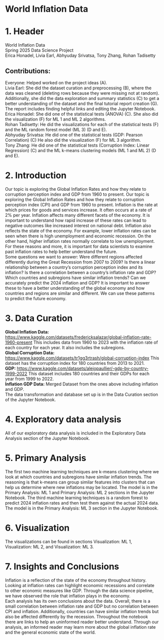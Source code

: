 # World Inflation Data
# 1. Header
World Inflation Data \
Spring 2025 Data Science Project \
Erica Honadel, Livia Earl, Abhyuday Srivatsa, Tony Zhang, Rohan Tadisetty
## Contributions:
Everyone: Helped worked on the project ideas (A). \
Livia Earl: She did the dataset curation and preprocessing (B), where the data was cleaned (deleting rows because they were missing not at random). Additionally, she did the data exploration and summary statistics (C) to get a better understanding of the dataset and the final tutorial report creation (G). The report includes finding helpful links and editing the Jupyter Notebook. \
Erica Honadel: She did one of the statistical tests (ANOVA) (C). She also did the visualization (F) for ML 1 and ML 2 algorithms. \
Rohan Tadisetty: He did the visualizations for each of the statistical tests (F) and the ML random forest model (ML 3) (D and E). \
Abhyuday Srivatsa: He did one of the statistical tests (GDP: Pearson Correlation) (C) He also did the visualization (F) for ML 3 algorithm. \
Tony Zhang: He did one of the statistical tests (Corruption Index: Linear Regression) (C) and the ML k-means clustering models (ML 1 and ML 2) (D and E).

# 2.	Introduction
Our topic is exploring the Global Inflation Rates and how they relate to corruption perception index and GDP from 1960 to present. Our topic is exploring the Global Inflation Rates and how they relate to corruption perception index (CPI) and GDP from 1960 to present. Inflation is the rate at which prices for goods and services increase. It often occurs at a rate of 2% per year. Inflation affects many different facets of the economy. It is important to understand how rapid increase of these rates can lead to negative outcomes like increased interest on national debt. Inflation also reflects the state of the economy. For example, lower inflation rates can be seen when there is high unemployment and economic recession. On the other hand, higher inflation rates normally correlate to low unemployment. For these reasons and more, it is important for data scientists to examine past inflation rates to help better understand the future. \
Some questions we want to answer: Were different regions affected differently during the Great Recession from 2007 to 2009? Is there a linear relationship between a country’s corruption perception index and its inflation? Is there a correlation between a country’s inflation rate and GDP? Which countries and subregions have similar inflation trends? Can we accurately predict the 2024 inflation and GDP? It is important to answer these to have a better understanding of the global economy and how countries and regions are similar and different. We can use these patterns to predict the future economy. 

# 3.	Data Curation
**Global Inflation Data:** https://www.kaggle.com/datasets/fredericksalazar/global-inflation-rate-1960-present This includes data from 1960 to 2023 with the inflation rate of each country for each year. It also includes the subregions. \
**Global Corruption Data:** https://www.kaggle.com/datasets/tr1gg3rtrash/global-corruption-index This dataset has the corruption index for 180 countries from 2013 to 2021. \
**GDP:** https://www.kaggle.com/datasets/alejopaullier/-gdp-by-country-1999-2022
This dataset includes 180 countries and their GDPs for each year from 1999 to 2022. \
**Inflation GDP Data:** Merged Dataset from the ones above including inflation and GDP. \
The data transformation and database set up is in the Data Curation section of the Jupyter Notebook.

# 4.	Exploratory data analysis
All of our exploratory data analysis is included in the Exploratory Data Analysis section of the Jupyter Notebook.

# 5.	Primary Analysis
The first two machine learning techniques are k-means clustering where we look at which countries and subregions have similar inflation trends. The reasoning is that k-means can group similar features into clusters that can help us determine where new inflations may be located. The model is in the Primary Analysis: ML 1 and Primary Analysis: ML 2 sections in the Jupyter Notebook.
The third machine learning techniques is a random forest to predict 2024 inflation rates and then test them against the actual 2024 data. The model is in the Primary Analysis: ML 3 section in the Jupyter Notebook.

# 6.	Visualization
The visualizations can be found in sections Visualization: ML 1, Visualization: ML 2,
and Visualization: ML 3. 

# 7.	Insights and Conclusions
Inflation is a reflection of the state of the economy throughout history. Looking at inflation rates can highlight economic recessions and correlate to other economic measures like GDP. Through the data science pipeline, we have observed the role that inflation plays in the economy. \
Each analysis has its own conclusions about the data. Overall, there is a small correlation between inflation rate and GDP but no correlation between CPI and inflation. Additionally, countries can have similar inflation trends but also be affected differently by the recession. Throughout the notebook there are links to help an uninformed reader better understand. Through our analysis, an informed reader may learn more about the global inflation rate and the general economic state of the world. 
